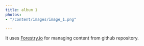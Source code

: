 ```yaml
---
title: album 1
photos:
- "/content/images/image_1.png"

---
```

It uses [Forestry.io](https://forestry.io "Forestry.io") for managing content from github repository.